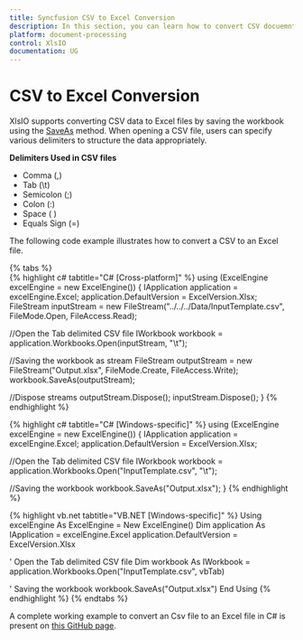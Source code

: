 ```yaml
---
title: Syncfusion CSV to Excel Conversion
description: In this section, you can learn how to convert CSV docuemnt to Excel document using Syncfusion Essential XlsIO.
platform: document-processing
control: XlsIO
documentation: UG
---
```


# CSV to Excel Conversion

XlsIO supports converting CSV data to Excel files by saving the workbook using the [SaveAs](https://help.syncfusion.com/cr/document-processing/Syncfusion.XlsIO.IWorkbook.html#Syncfusion_XlsIO_IWorkbook_SaveAs_System_IO_Stream_) method. When opening a CSV file, users can specify various delimiters to structure the data appropriately.

**Delimiters Used in CSV files**

* Comma (,)
* Tab (\t)
* Semicolon (;)
* Colon (:)
* Space ( )
* Equals Sign (=)

The following code example illustrates how to convert a CSV to an Excel file.

{% tabs %}  
{% highlight c# tabtitle="C# [Cross-platform]" %}
using (ExcelEngine excelEngine = new ExcelEngine())
{
  IApplication application = excelEngine.Excel;
  application.DefaultVersion = ExcelVersion.Xlsx;
  FileStream inputStream = new FileStream("../../../Data/InputTemplate.csv", FileMode.Open, FileAccess.Read);

  //Open the Tab delimited CSV file
  IWorkbook workbook = application.Workbooks.Open(inputStream, "\t");

  //Saving the workbook as stream
  FileStream outputStream = new FileStream("Output.xlsx", FileMode.Create, FileAccess.Write);
  workbook.SaveAs(outputStream);

  //Dispose streams
  outputStream.Dispose();
  inputStream.Dispose();
}
{% endhighlight %}

{% highlight c# tabtitle="C# [Windows-specific]" %}
using (ExcelEngine excelEngine = new ExcelEngine())
{
  IApplication application = excelEngine.Excel;
  application.DefaultVersion = ExcelVersion.Xlsx;

  //Open the Tab delimited CSV file
  IWorkbook workbook = application.Workbooks.Open("InputTemplate.csv", "\t");

  //Saving the workbook 
  workbook.SaveAs("Output.xlsx");
}
{% endhighlight %}

{% highlight vb.net tabtitle="VB.NET [Windows-specific]" %}
Using excelEngine As ExcelEngine = New ExcelEngine()
  Dim application As IApplication = excelEngine.Excel
  application.DefaultVersion = ExcelVersion.Xlsx

  ' Open the Tab delimited CSV file
  Dim workbook As IWorkbook = application.Workbooks.Open("InputTemplate.csv", vbTab)

  ' Saving the workbook
  workbook.SaveAs("Output.xlsx")
End Using
{% endhighlight %}
{% endtabs %}  
 
A complete working example to convert an Csv file to an Excel file in C# is present on [this GitHub page]().